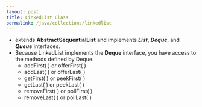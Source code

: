 ```yaml
---
layout: post
title: LinkedList Class
permalink: /java/collections/linkedlist
---
```


* extends **AbstractSequentialList** and implements ***List***, ***Deque***, and ***Queue*** interfaces.
* Because LinkedList implements the **Deque** interface, you have access to the methods defined by Deque. 
	- addFirst( ) or offerFirst( )
	- addLast( ) or offerLast( )
	- getFirst( ) or peekFirst( )
	- getLast( ) or peekLast( )
	- removeFirst( ) or pollFirst( )
	- removeLast( ) or pollLast( )
